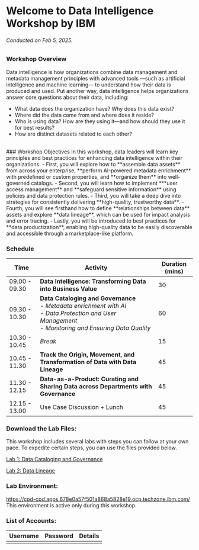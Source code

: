 # Welcome to Data Intelligence Workshop by IBM
###### *Conducted on Feb 5, 2025.*

### Workshop Overview
Data intelligence is how organizations combine data management and metadata management principles with advanced tools —such as artificial intelligence and machine learning— to understand how their data is produced and used. Put another way, data intelligence helps organizations answer core questions about their data, including:
- What data does the organization have? Why does this data exist?
- Where did the data come from and where does it reside? 
- Who is using data? How are they using it—and how should they use it for best results?
- How are distinct datasets related to each other?
<br>
### Workshop Objectives
In this workshop, data leaders will learn key principles and best practices for enhancing data intelligence within their organizations. 
- First, you will explore how to **assemble data assets** from across your enterprise, **perform AI-powered metadata enrichment** with predefined or custom properties, and **organize them** into well-governed catalogs.
- Second, you will learn how to implement ***user access management** and **safeguard sensitive information** using policies and data protection rules.
- Third, you will take a deep dive into strategies for consistently delivering **high-quality, trustworthy data**.
- Fourth, you will see firsthand how to define **relationships between data** assets and explore **data lineage**, which can be used for impact analysis and error tracing.
- Lastly, you will be introduced to best practices for **data productization**, enabling high-quality data to be easily discoverable and accessible through a marketplace-like platform.

### Schedule
| Time | Activity | Duration (mins) |
| --- | ---  | ---    |
| 09.00 - 09.30 | **Data Intelligence: Transforming Data into Business Value** | 30   |
| 09.30 - 10.30 | **Data Cataloging and Governance** <br> *- Metadata enrichment with AI* <br> *- Data Protection and User Management* <br> *- Monitoring and Ensuring Data Quality* | 60 |
| 10.30 - 10.45 | *Break* | 15 |
| 10.45 - 11.30 | **Track the Origin, Movement, and Transformation of Data with Data Lineage** | 45 |
| 11.30 - 12.15 | **Data-as-a-Product: Curating and Sharing Data across Departments with Governance** | 45 |
| 12.15 - 13.00 | Use Case Discussion + Lunch | 45 |

### Download the Lab Files:
This workshop includes several labs with steps you can follow at your own pace. To expedite certain steps, you can use the files provided below.

[Lab 1: Data Cataloging and Governance](https://github.com/CloudPak-Outcomes/Outcomes-Projects/blob/main/Knowledge-Catalog-L4-PoX-Lab/Knowledge-Catalog-L4-PoX-Lab.zip)

[Lab 2: Data Lineage](https://github.com/CloudPak-Outcomes/Outcomes-Projects/blob/main/IBM%20Manta%20L3%20Lab/IBM-Manta-L3-Lab.zip)

### Lab Environment: 
https://cpd-cpd.apps.678e0a57f501a868a5828e19.ocp.techzone.ibm.com/
This environment is active only during this workshop.

### List of Accounts:
| Username | Password | Details |
| --- | --- | --- |
|     |     |     |
